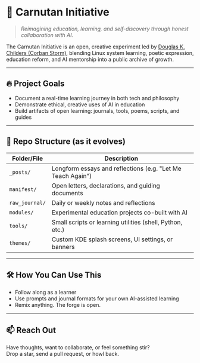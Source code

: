 
# 📘 Carnutan Initiative

> *Reimagining education, learning, and self-discovery through honest collaboration with AI.*

The Carnutan Initiative is an open, creative experiment led by [Douglas K. Childers (Corban Storm)](https://github.com/Corban-Storm), blending Linux system learning, poetic expression, education reform, and AI mentorship into a public archive of growth.

---

## 🔥 Project Goals

- Document a real-time learning journey in both tech and philosophy  
- Demonstrate ethical, creative uses of AI in education  
- Build artifacts of open learning: journals, tools, poems, scripts, and guides

---

## 📂 Repo Structure (as it evolves)

| Folder/File         | Description |
|---------------------|-------------|
| `_posts/`           | Longform essays and reflections (e.g. "Let Me Teach Again") |
| `manifest/`         | Open letters, declarations, and guiding documents |
| `raw_journal/`      | Daily or weekly notes and reflections |
| `modules/`          | Experimental education projects co-built with AI |
| `tools/`            | Small scripts or learning utilities (shell, Python, etc.) |
| `themes/`           | Custom KDE splash screens, UI settings, or banners |

---

## 🛠️ How You Can Use This

- Follow along as a learner  
- Use prompts and journal formats for your own AI-assisted learning  
- Remix anything. The forge is open.

---

## 📫 Reach Out

Have thoughts, want to collaborate, or feel something stir?  
Drop a star, send a pull request, or howl back.
